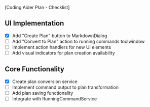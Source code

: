 [Coding Aider Plan - Checklist]

## UI Implementation
- [x] Add "Create Plan" button to MarkdownDialog
- [ ] Add "Convert to Plan" action to running commands toolwindow
- [ ] Implement action handlers for new UI elements
- [ ] Add visual indicators for plan creation availability

## Core Functionality
- [x] Create plan conversion service
- [ ] Implement command output to plan transformation
- [ ] Add plan saving functionality
- [ ] Integrate with RunningCommandService
